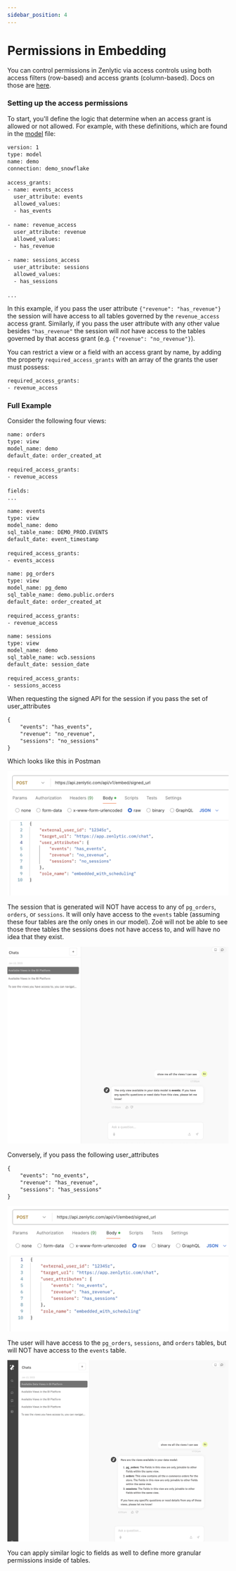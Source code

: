 ```yaml
---
sidebar_position: 4
---
```


# Permissions in Embedding


You can control permissions in Zenlytic via access controls using both access filters (row-based) and access grants (column-based). Docs on those are [here](../4_data_modeling/8_access_grants.md).

### Setting up the access permissions

To start, you'll define the logic that determine when an access grant is allowed or not allowed. For example, with these definitions, which are found in the [model](../4_data_modeling/2_model.md) file:

```
version: 1
type: model
name: demo
connection: demo_snowflake

access_grants:
- name: events_access
  user_attribute: events
  allowed_values:
  - has_events

- name: revenue_access
  user_attribute: revenue
  allowed_values:
  - has_revenue

- name: sessions_access
  user_attribute: sessions
  allowed_values:
  - has_sessions

...
```

In this example, if you pass the user attribute `{"revenue": "has_revenue"}` the session will have access to all tables governed by the `revenue_access` access grant. Similarly, if you pass the user attribute with any other value besides `"has_revenue"` the session will *not* have access to the tables governed by that access grant (e.g. `{"revenue": "no_revenue"}`).

You can restrict a view or a field with an access grant by name, by adding the property `required_access_grants` with an array of the grants the user must possess:

```
required_access_grants:
- revenue_access
```

### Full Example

Consider the following four views:

```
name: orders
type: view
model_name: demo
default_date: order_created_at

required_access_grants:
- revenue_access

fields:
...
```

```
name: events
type: view
model_name: demo
sql_table_name: DEMO_PROD.EVENTS
default_date: event_timestamp

required_access_grants:
- events_access
```

```
name: pg_orders
type: view
model_name: pg_demo
sql_table_name: demo.public.orders
default_date: order_created_at

required_access_grants:
- revenue_access
```

```
name: sessions
type: view
model_name: demo
sql_table_name: wcb.sessions
default_date: session_date

required_access_grants:
- sessions_access
```

When requesting the signed API for the session if you pass the set of user_attributes 
```
{
    "events": "has_events",
    "revenue": "no_revenue",
    "sessions": "no_sessions"
}
```

Which looks like this in Postman

![has-events-request](../assets/has-events-request.png)

The session that is generated will NOT have access to any of `pg_orders`, `orders`, or `sessions`. It will only have access to the `events` table (assuming these four tables are the only ones in our model). Zoë will not be able to see those three tables the sessions does not have access to, and will have no idea that they exist.

![zoe-just-events](../assets/zoe-just-events.png)

Conversely, if you pass the following user_attributes
```
{
    "events": "no_events",
    "revenue": "has_revenue",
    "sessions": "has_sessions"
}
```

![no-events-request](../assets/no-events-request.png)


The user will have access to the `pg_orders`, `sessions`, and `orders` tables, but will NOT have access to the `events` table. 

![zoe-no-events](../assets/zoe-no-events.png)


You can apply similar logic to fields as well to define more granular permissions inside of tables.

